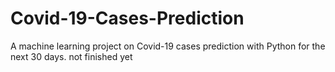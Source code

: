 # Covid-19-Cases-Prediction
A machine learning project on Covid-19 cases prediction with Python for the next 30 days.
not finished yet
